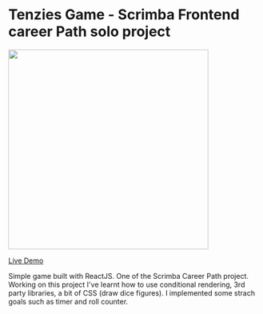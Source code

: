 # Tenzies Game - Scrimba Frontend career Path solo project

<img src="https://user-images.githubusercontent.com/108989350/201748033-0db8a489-bcd7-4ae6-b447-0ac0d9d6f777.png" width="400">

<a href="https://blackk88.github.io/Tenzies/">Live Demo</a>

Simple game built with ReactJS. One of the Scrimba Career Path project. Working on this project I've learnt how to use conditional rendering, 3rd party libraries, a bit of CSS (draw dice figures). I implemented some strach goals such as timer and roll counter. 
